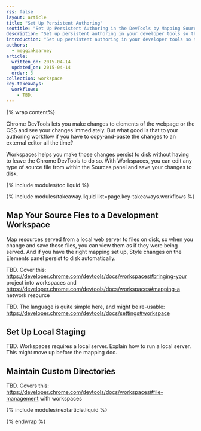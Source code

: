 ```yaml
---
rss: false
layout: article
title: "Set Up Persistent Authoring"
seotitle: "Set Up Persistent Authoring in the DevTools by Mapping Source Files to Workspaces"
description: "Set up persistent authoring in your developer tools so that you can see your changes immediately and automatically save those changes to disk."
introduction: "Set up persistent authoring in your developer tools so that you can see your changes immediately and automatically save those changes to disk."
authors:
  - megginkearney
article:
  written_on: 2015-04-14
  updated_on: 2015-04-14
  order: 3
collection: workspace
key-takeaways:
  workflows: 
    - TBD.
---
```


{% wrap content%}

Chrome DevTools lets you make changes to elements of the webpage or the CSS and see your changes immediately. But what good is that to your authoring workflow if you have to copy-and-paste the changes to an external editor all the time? 

Workspaces helps you make those changes persist to disk without having to leave the Chrome DevTools to do so. With Workspaces, you can edit any type of source file from within the Sources panel and save your changes to disk.

{% include modules/toc.liquid %}

{% include modules/takeaway.liquid list=page.key-takeaways.workflows %}

## Map Your Source Fies to a Development Workspace

Map resources served from a local web server to files on disk, so when you change and save those files, you can view them as if they were being served. And if you have the right mapping set up, Style changes on the Elements panel persist to disk automatically.

TBD. Cover this: https://developer.chrome.com/devtools/docs/workspaces#bringing-your project into workspaces and https://developer.chrome.com/devtools/docs/workspaces#mapping-a network resource

TBD. The language is quite simple here, and might be re-usable: https://developer.chrome.com/devtools/docs/settings#workspace

## Set Up Local Staging

TBD. Workspaces requires a local server. Explain how to run a local server. This might move up before the mapping doc.

## Maintain Custom Directories

TBD. Covers this: https://developer.chrome.com/devtools/docs/workspaces#file-management with workspaces

{% include modules/nextarticle.liquid %}

{% endwrap %}

